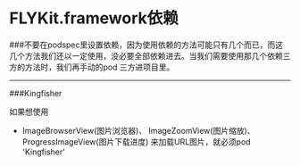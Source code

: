 # FLYKit.framework依赖

###不要在podspec里设置依赖，因为使用依赖的方法可能只有几个而已，而这几个方法我们还以一定使用，没必要全部依赖进去。当我们需要使用那几个依赖三方的方法时，我们再手动的pod 三方进项目里。

---



###Kingfisher

如果想使用
- ImageBrowserView(图片浏览器)、
ImageZoomView(图片缩放)、
ProgressImageView(图片下载进度)
来加载URL图片，就必须pod 'Kingfisher'




